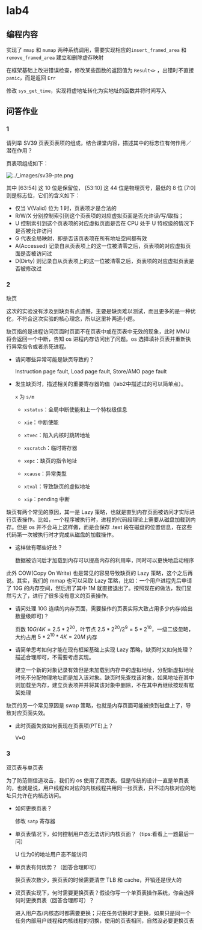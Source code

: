 # lab4



## 编程内容

实现了 `mmap` 和 `mumap` 两种系统调用，需要实现相应的`insert_framed_area` 和 `remove_framed_area` 建立和删除虚存映射

在框架基础上改进错误检查，修改某些函数的返回值为 `Result<>` ，出错时不直接 `panic`，而是返回 `Err`

修改 `sys_get_time`，实现将虚地址转化为实地址的函数并将时间写入



## 问答作业

### 1

请列举 SV39 页表页表项的组成，结合课堂内容，描述其中的标志位有何作用／潜在作用？

页表项组成如下：

![../_images/sv39-pte.png](https://rcore-os.github.io/rCore-Tutorial-Book-v3/_images/sv39-pte.png)

其中 [63:54] 这 10 位是保留位， [53:10] 这 44 位是物理页号，最低的 8 位 [7:0] 则是标志位，它们的含义如下：

- 仅当 V(Valid) 位为 1 时，页表项才是合法的
- R/W/X 分别控制索引到这个页表项的对应虚拟页面是否允许读/写/取指；
- U 控制索引到这个页表项的对应虚拟页面是否在 CPU 处于 U 特权级的情况下是否被允许访问
- G 代表全局映射，即是否该页表项在所有地址空间都有效
- A(Accessed) 记录自从页表项上的这一位被清零之后，页表项的对应虚拟页面是否被访问过
- D(Dirty) 则记录自从页表项上的这一位被清零之后，页表项的对应虚拟页表是否被修改过

### 2

缺页

这次的实验没有涉及到缺页有点遗憾，主要是缺页难以测试，而且更多的是一种优化，不符合这次实验的核心理念，所以这里补两道小题。

缺页指的是进程访问页面时页面不在页表中或在页表中无效的现象，此时 MMU 将会返回一个中断，告知 os 进程内存访问出了问题。os 选择填补页表并重新执行异常指令或者杀死进程。

- 请问哪些异常可能是缺页导致的？

  Instruction page fault, Load page fault, Store/AMO page fault

  

- 发生缺页时，描述相关的重要寄存器的值（lab2中描述过的可以简单点）。

  `x` 为 `s/m` 

  - `xstatus`：全局中断使能和上一个特权级信息

  - `xie`：中断使能

  - `xtvec`：陷入内核时跳转地址

  - `xscratch`：临时寄存器

  - `xepc`：缺页的指令地址

  - `xcause`：异常类型

  - `xtval`：导致缺页的虚拟地址

  - `xip`：pending 中断

    

缺页有两个常见的原因，其一是 Lazy 策略，也就是直到内存页面被访问才实际进行页表操作。比如，一个程序被执行时，进程的代码段理论上需要从磁盘加载到内存。但是 os 并不会马上这样做，而是会保存 .text 段在磁盘的位置信息，在这些代码第一次被执行时才完成从磁盘的加载操作。

- 这样做有哪些好处？

  数据被访问后才加载到内存可以提高内存的利用率，同时可以更快地启动程序

  

此外 COW(Copy On Write) 也是常见的容易导致缺页的 Lazy 策略，这个之后再说。其实，我们的 mmap 也可以采取 Lazy 策略，比如：一个用户进程先后申请了 10G 的内存空间，然后用了其中 1M 就直接退出了。按照现在的做法，我们显然亏大了，进行了很多没有意义的页表操作。

- 请问处理 10G 连续的内存页面，需要操作的页表实际大致占用多少内存(给出数量级即可)？

  页数 $10G/4K=2.5*2^{20}$，叶节点 $2.5*2^{20}/2^9=5*2^{10}$，一级二级忽略，大约占用 $5*2^{10}*4K=20M$ 内存

  

- 请简单思考如何才能在现有框架基础上实现 Lazy 策略，缺页时又如何处理？描述合理即可，不需要考虑实现。

  建立一个新的对象记录有效但是未加载到内存中的虚拟地址，分配新虚拟地址时先不分配物理地址而是加入该对象。缺页时先查找该对象，如果地址在其中则加载至内存，建立页表项并并将其该对象中删除，不在其中再继续按现有框架处理

  

缺页的另一个常见原因是 swap 策略，也就是内存页面可能被换到磁盘上了，导致对应页面失效。

- 此时页面失效如何表现在页表项(PTE)上？

  V=0

  

### 3

双页表与单页表

为了防范侧信道攻击，我们的 os 使用了双页表。但是传统的设计一直是单页表的，也就是说，用户线程和对应的内核线程共用同一张页表，只不过内核对应的地址只允许在内核态访问。

- 如何更换页表？

  修改 `satp` 寄存器

- 单页表情况下，如何控制用户态无法访问内核页面？（tips:看看上一题最后一问）

  U 位为0的地址用户态不能访问

- 单页表有何优势？（回答合理即可）

  换页表次数少，换页表的时候需要清空 TLB 和 cache，开销还是很大的

- 双页表实现下，何时需要更换页表？假设你写一个单页表操作系统，你会选择何时更换页表（回答合理即可）？

  进入用户态/内核态时都需要更换；只在任务切换时才更换，如果只是同一个任务内部用户线程和内核线程的切换，使用的页表相同，自然没必要更换页表

